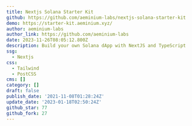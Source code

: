 ```yaml
---
title: Nextjs Solana Starter Kit
github: https://github.com/aeminium-labs/nextjs-solana-starter-kit
demo: https://starter-kit.aeminium.xyz/
author: aeminium-labs
author_link: https://github.com/aeminium-labs
date: 2023-11-26T08:05:12.800Z
description: Build your own Solana dApp with NextJS and TypeScript
ssg:
  - Nextjs
css:
  - Tailwind
  - PostCSS
cms: []
category: []
draft: false
publish_date: '2021-11-08T01:28:24Z'
update_date: '2023-01-18T02:50:24Z'
github_star: 77
github_fork: 27
---
```

